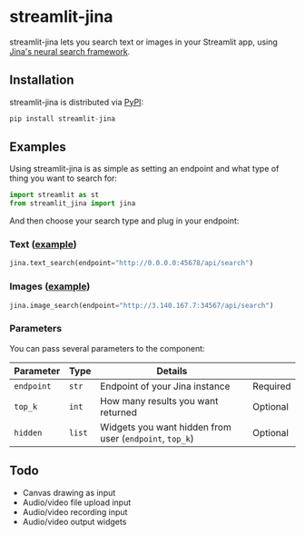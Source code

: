 # streamlit-jina

<!--
![Python package](https://github.com/randyzwitch/streamlit-jina/workflows/Python%20package/badge.svg)

[![Open in Streamlit](https://static.streamlit.io/badges/streamlit_badge_black_white.svg)](https://share.streamlit.io/randyzwitch/streamlit-jina/examples/streamlit_app.py)
-->

streamlit-jina lets you search text or images in your Streamlit app, using [Jina's neural search framework](https://github.com/jina-ai/jina/).

## Installation

streamlit-jina is distributed via [PyPI](https://pypi.org/project/streamlit-jina/):

```python
pip install streamlit-jina
```

## Examples

Using streamlit-jina is as simple as setting an endpoint and what type of thing you want to search for:

```python
import streamlit as st
from streamlit_jina import jina
```

And then choose your search type and plug in your endpoint:

### Text ([example](examples/jina_text.py))

```python
jina.text_search(endpoint="http://0.0.0.0:45678/api/search")
```

<!-- ![](.images/text.png) -->

### Images ([example](examples/jina_image.py))

```python
jina.image_search(endpoint="http://3.140.167.7:34567/api/search")
```

<!-- ![](.images/image.png) -->

### Parameters

You can pass several parameters to the component:

| Parameter  | Type   | Details                                                 |          |
| ---        | ---    | ---                                                     | ---      |
| `endpoint` | `str`  | Endpoint of your Jina instance                          | Required |
| `top_k`    | `int`  | How many results you want returned                      | Optional |
| `hidden`   | `list` | Widgets you want hidden from user (`endpoint`, `top_k`) | Optional |

## Todo

- Canvas drawing as input
- Audio/video file upload input
- Audio/video recording input
- Audio/video output widgets
